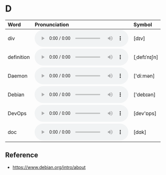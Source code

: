 
# D

| Word  | Pronunciation | Symbol |
| :-- | :-- | :-- |
| div | <audio :src="$withBase('/audio/div.mp3')" controls="controls" controlslist="nodownload"></audio> | [dɪv] |
| definition | <audio :src="$withBase('/audio/definition.mp3')" controls="controls" controlslist="nodownload"></audio> | [ˌdefɪˈnɪʃn] |
| Daemon | <audio :src="$withBase('/audio/Daemon.mp3')" controls="controls" controlslist="nodownload"></audio> | ['diːmən] |
| Debian | <audio :src="$withBase('/audio/Debian.mp3')" controls="controls" controlslist="nodownload"></audio> | ['debɪən] |
| DevOps | <audio :src="$withBase('/audio/DevOps.mp3')" controls="controls" controlslist="nodownload"></audio> | [dev'ɒps] |
| doc | <audio :src="$withBase('/audio/doc.mp3')" controls="controls" controlslist="nodownload"></audio> | [dɑk] |

## Reference

- https://www.debian.org/intro/about

